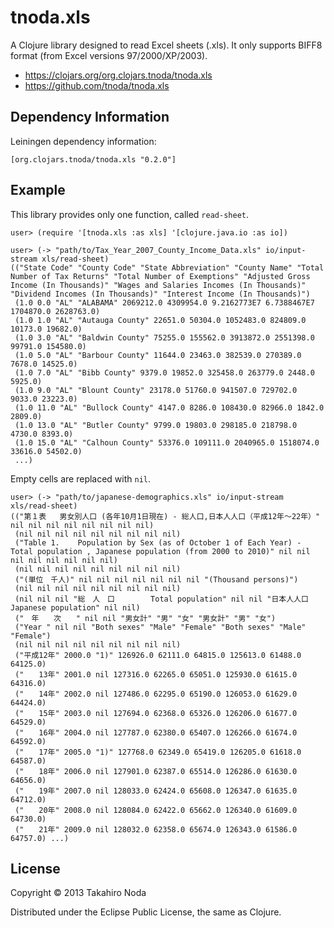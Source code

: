 # tnoda.xls

A Clojure library designed to read Excel sheets (.xls). It only
supports BIFF8 format (from Excel versions 97/2000/XP/2003).

+ https://clojars.org/org.clojars.tnoda/tnoda.xls
+ https://github.com/tnoda/tnoda.xls


## Dependency Information

Leiningen dependency information:

    [org.clojars.tnoda/tnoda.xls "0.2.0"]


## Example

This library provides only one function, called `read-sheet`.

    user> (require '[tnoda.xls :as xls] '[clojure.java.io :as io])
    
    user> (-> "path/to/Tax_Year_2007_County_Income_Data.xls" io/input-stream xls/read-sheet)
    (("State Code" "County Code" "State Abbreviation" "County Name" "Total Number of Tax Returns" "Total Number of Exemptions" "Adjusted Gross Income (In Thousands)" "Wages and Salaries Incomes (In Thousands)" "Dividend Incomes (In Thousands)" "Interest Income (In Thousands)")
     (1.0 0.0 "AL" "ALABAMA" 2069212.0 4309954.0 9.2162773E7 6.7388467E7 1704870.0 2628763.0)
     (1.0 1.0 "AL" "Autauga County" 22651.0 50304.0 1052483.0 824809.0 10173.0 19682.0)
     (1.0 3.0 "AL" "Baldwin County" 75255.0 155562.0 3913872.0 2551398.0 99791.0 154580.0)
     (1.0 5.0 "AL" "Barbour County" 11644.0 23463.0 382539.0 270389.0 7678.0 14525.0)
     (1.0 7.0 "AL" "Bibb County" 9379.0 19852.0 325458.0 263779.0 2448.0 5925.0)
     (1.0 9.0 "AL" "Blount County" 23178.0 51760.0 941507.0 729702.0 9033.0 23223.0)
     (1.0 11.0 "AL" "Bullock County" 4147.0 8286.0 108430.0 82966.0 1842.0 2809.0)
     (1.0 13.0 "AL" "Butler County" 9799.0 19803.0 298185.0 218798.0 4730.0 8393.0)
     (1.0 15.0 "AL" "Calhoun County" 53376.0 109111.0 2040965.0 1518074.0 33616.0 54502.0)
     ...)

Empty cells are replaced with `nil`.

    user> (-> "path/to/japanese-demographics.xls" io/input-stream xls/read-sheet)
    (("第１表   男女別人口 (各年10月1日現在) - 総人口,日本人人口（平成12年～22年）" nil nil nil nil nil nil nil nil)
     (nil nil nil nil nil nil nil nil nil)
     ("Table 1.    Population by Sex (as of October 1 of Each Year) - Total population , Japanese population (from 2000 to 2010)" nil nil nil nil nil nil nil nil)
     (nil nil nil nil nil nil nil nil nil)
     ("(単位　千人)" nil nil nil nil nil nil nil "(Thousand persons)")
     (nil nil nil nil nil nil nil nil nil)
     (nil nil nil "総　人　口        Total population" nil nil "日本人人口       Japanese population" nil nil)
     ("　年　　次　　" nil nil "男女計" "男" "女" "男女計" "男" "女")
     ("Year " nil nil "Both sexes" "Male" "Female" "Both sexes" "Male" "Female")
     (nil nil nil nil nil nil nil nil nil)
     ("平成12年" 2000.0 "1)" 126926.0 62111.0 64815.0 125613.0 61488.0 64125.0)
     ("　　13年" 2001.0 nil 127316.0 62265.0 65051.0 125930.0 61615.0 64316.0)
     ("　　14年" 2002.0 nil 127486.0 62295.0 65190.0 126053.0 61629.0 64424.0)
     ("　　15年" 2003.0 nil 127694.0 62368.0 65326.0 126206.0 61677.0 64529.0)
     ("　　16年" 2004.0 nil 127787.0 62380.0 65407.0 126266.0 61674.0 64592.0)
     ("　　17年" 2005.0 "1)" 127768.0 62349.0 65419.0 126205.0 61618.0 64587.0)
     ("　　18年" 2006.0 nil 127901.0 62387.0 65514.0 126286.0 61630.0 64656.0)
     ("　　19年" 2007.0 nil 128033.0 62424.0 65608.0 126347.0 61635.0 64712.0)
     ("　　20年" 2008.0 nil 128084.0 62422.0 65662.0 126340.0 61609.0 64730.0)
     ("　　21年" 2009.0 nil 128032.0 62358.0 65674.0 126343.0 61586.0 64757.0) ...)


## License

Copyright © 2013 Takahiro Noda

Distributed under the Eclipse Public License, the same as Clojure.
